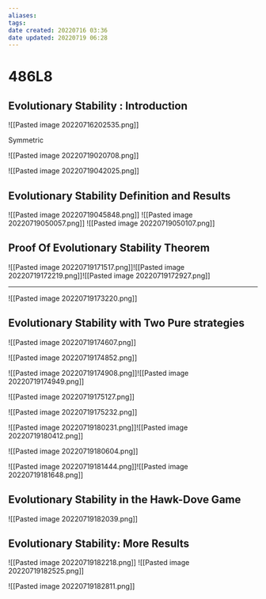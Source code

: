 ```yaml
---
aliases: 
tags: 
date created: 20220716 03:36
date updated: 20220719 06:28
---
```


# 486L8

## **Evolutionary Stability : Introduction**

![[Pasted image 20220716202535.png]]

Symmetric

![[Pasted image 20220719020708.png]]

![[Pasted image 20220719042025.png]]

## **Evolutionary Stability Definition and Results**

![[Pasted image 20220719045848.png]]
![[Pasted image 20220719050057.png]]
![[Pasted image 20220719050107.png]]

## **Proof Of Evolutionary Stability Theorem**

![[Pasted image 20220719171517.png]]![[Pasted image 20220719172219.png]]![[Pasted image 20220719172927.png]]

---

![[Pasted image 20220719173220.png]]

## **Evolutionary Stability with Two Pure strategies**

![[Pasted image 20220719174607.png]]

![[Pasted image 20220719174852.png]]

![[Pasted image 20220719174908.png]]![[Pasted image 20220719174949.png]]

![[Pasted image 20220719175127.png]]

![[Pasted image 20220719175232.png]]

![[Pasted image 20220719180231.png]]![[Pasted image 20220719180412.png]]

![[Pasted image 20220719180604.png]]

![[Pasted image 20220719181444.png]]![[Pasted image 20220719181648.png]]

## **Evolutionary Stability in the Hawk-Dove Game**

![[Pasted image 20220719182039.png]]

## **Evolutionary Stability: More Results**

![[Pasted image 20220719182218.png]]
![[Pasted image 20220719182525.png]]

![[Pasted image 20220719182811.png]]
